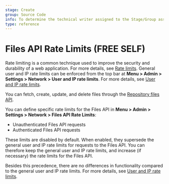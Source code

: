 ```yaml
---
stage: Create
group: Source Code
info: To determine the technical writer assigned to the Stage/Group associated with this page, see https://about.gitlab.com/handbook/engineering/ux/technical-writing/#assignments
type: reference
---
```


# Files API Rate Limits **(FREE SELF)**

Rate limiting is a common technique used to improve the security and durability of a web
application. For more details, see [Rate limits](../../../security/rate_limits.md). General user and
IP rate limits can be enforced from the top bar at
**Menu > Admin > Settings > Network > User and IP rate limits**.
For more details, see [User and IP rate limits](user_and_ip_rate_limits.md).

You can fetch, create, update, and delete files through the [Repository files API](../../../api/repository_files.md).

You can define specific rate limits for the Files API in
**Menu > Admin > Settings > Network > Files API Rate Limits**:

- Unauthenticated Files API requests
- Authenticated Files API requests

These limits are disabled by default. When enabled, they supersede the general user and IP rate
limits for requests to the Files API. You can therefore keep the general user and IP rate limits,
and increase (if necessary) the rate limits for the Files API.

Besides this precedence, there are no differences in functionality compared to the general user and
IP rate limits. For more details, see [User and IP rate limits](user_and_ip_rate_limits.md).
